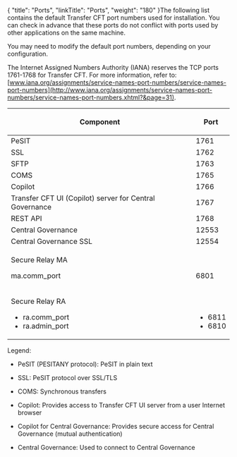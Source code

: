 {
    "title": "Ports",
    "linkTitle": "Ports",
    "weight": "180"
}The following list contains the default Transfer CFT port numbers used for installation. You can check in advance that these ports do not conflict with ports used by other applications on the same machine.

You may need to modify the default port numbers, depending on your configuration.

The Internet Assigned Numbers Authority (IANA) reserves the TCP ports 1761-1768 for Transfer CFT. For more information, refer to: [www.iana.org/assignments/service-names-port-numbers/service-names-port-numbers](http://www.iana.org/assignments/service-names-port-numbers/service-names-port-numbers.xhtml?&page=31).

<table data-cellspacing="0">
<thead>
<tr class="header">
<th>Component</th>
<th><p>Port</p></th>
</tr>
</thead>
<tbody>
<tr class="odd">
<td>PeSIT</td>
<td>1761</td>
</tr>
<tr class="even">
<td>SSL</td>
<td>1762</td>
</tr>
<tr class="odd">
<td>SFTP</td>
<td>1763</td>
</tr>
<tr class="even">
<td>COMS</td>
<td>1765</td>
</tr>
<tr class="odd">
<td>Copilot</td>
<td>1766</td>
</tr>
<tr class="even">
<td>Transfer CFT UI (Copilot) server for <span>Central Governance</span></td>
<td>1767</td>
</tr>
<tr class="odd">
<td>REST API</td>
<td>1768</td>
</tr>
<tr class="even">
<td><span>Central Governance</span></td>
<td>12553</td>
</tr>
<tr class="odd">
<td><span>Central Governance</span> SSL</td>
<td>12554</td>
</tr>
<tr class="even">
<td><p><span>Secure Relay</span> MA</p>
<p>ma.comm_port</p></td>
<td><p> </p>
<p>6801</p></td>
</tr>
<tr class="odd">
<td><p><span>Secure Relay</span> RA</p>
<ul>
<li>ra.comm_port</li>
<li>ra.admin_port</li>
</ul></td>
<td><p> </p>
<ul>
<li>6811</li>
<li>6810</li>
</ul></td>
</tr>
</tbody>
</table>

Legend:

-   PeSIT (PESITANY protocol): PeSIT in plain text
-   SSL: PeSIT protocol over SSL/TLS
-   COMS: Synchronous transfers
-   Copilot: Provides access to Transfer CFT UI server from a user Internet browser
-   Copilot for Central Governance: Provides secure access for Central Governance (mutual authentication)
-   Central Governance: Used to connect to Central Governance
